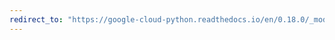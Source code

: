 ```yaml
---
redirect_to: "https://google-cloud-python.readthedocs.io/en/0.18.0/_modules/gcloud/storage/batch.html"
---
```

